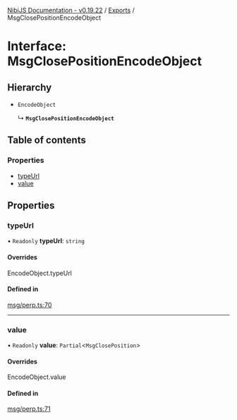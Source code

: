 [NibiJS Documentation - v0.19.22](../intro.md) / [Exports](../modules.md) / MsgClosePositionEncodeObject

# Interface: MsgClosePositionEncodeObject

## Hierarchy

- `EncodeObject`

  ↳ **`MsgClosePositionEncodeObject`**

## Table of contents

### Properties

- [typeUrl](MsgClosePositionEncodeObject.md#typeurl)
- [value](MsgClosePositionEncodeObject.md#value)

## Properties

### typeUrl

• `Readonly` **typeUrl**: `string`

#### Overrides

EncodeObject.typeUrl

#### Defined in

[msg/perp.ts:70](https://github.com/NibiruChain/ts-sdk/blob/e2c1f26/packages/nibijs/src/msg/perp.ts#L70)

___

### value

• `Readonly` **value**: `Partial`<`MsgClosePosition`\>

#### Overrides

EncodeObject.value

#### Defined in

[msg/perp.ts:71](https://github.com/NibiruChain/ts-sdk/blob/e2c1f26/packages/nibijs/src/msg/perp.ts#L71)
